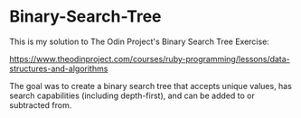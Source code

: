 # Binary-Search-Tree

This is my solution to The Odin Project's Binary Search Tree Exercise:

https://www.theodinproject.com/courses/ruby-programming/lessons/data-structures-and-algorithms

The goal was to create a binary search tree that accepts unique values, has search capabilities (including depth-first), and can be added to or subtracted from.
